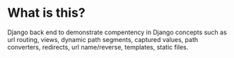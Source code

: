 # What is this?
Django back end to demonstrate compentency in Django concepts such as url routing, views, dynamic path segments, captured values, path converters, redirects, url name/reverse, templates, static files.
